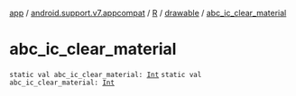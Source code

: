 [app](../../../index.md) / [android.support.v7.appcompat](../../index.md) / [R](../index.md) / [drawable](index.md) / [abc_ic_clear_material](.)

# abc_ic_clear_material

`static val abc_ic_clear_material: `[`Int`](https://kotlinlang.org/api/latest/jvm/stdlib/kotlin/-int/index.html)
`static val abc_ic_clear_material: `[`Int`](https://kotlinlang.org/api/latest/jvm/stdlib/kotlin/-int/index.html)